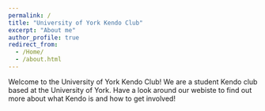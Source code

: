 ```yaml
---
permalink: /
title: "University of York Kendo Club"
excerpt: "About me"
author_profile: true
redirect_from: 
  - /Home/
  - /about.html
---
```


Welcome to the University of York Kendo Club! We are a student Kendo club based at the University of York. Have a look around our webiste to find out more about what Kendo is and how to get involved!





